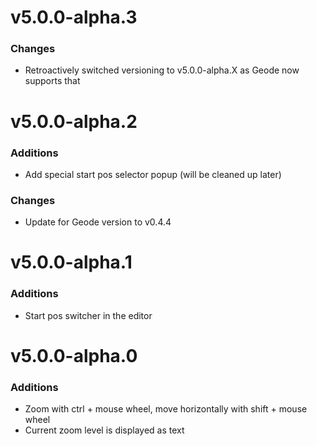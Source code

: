 
# v5.0.0-alpha.3

### Changes
 - Retroactively switched versioning to v5.0.0-alpha.X as Geode now supports that

# v5.0.0-alpha.2

### Additions
 - Add special start pos selector popup (will be cleaned up later)

### Changes
 - Update for Geode version to v0.4.4

# v5.0.0-alpha.1

### Additions
 - Start pos switcher in the editor

# v5.0.0-alpha.0

### Additions
 - Zoom with ctrl + mouse wheel, move horizontally with shift + mouse wheel
 - Current zoom level is displayed as text
